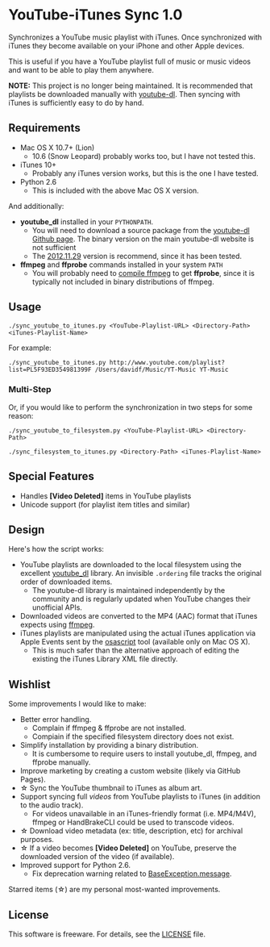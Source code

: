 # YouTube-iTunes Sync 1.0

Synchronizes a YouTube music playlist with iTunes. Once synchronized with iTunes they become available on your iPhone and other Apple devices.

This is useful if you have a YouTube playlist full of music or music videos and want to be able to play them anywhere.

**NOTE:** This project is no longer being maintained.
It is recommended that playlists be downloaded manually with
[youtube-dl](https://github.com/davidfstr/YouTube-iTunes-Sync/wiki/Downloading-a-playlist-with-youtube-dl).
Then syncing with iTunes is sufficiently easy to do by hand.

## Requirements

* Mac OS X 10.7+ (Lion)
    * 10.6 (Snow Leopard) probably works too, but I have not tested this.
* iTunes 10+
    * Probably any iTunes version works, but this is the one I have tested.
* Python 2.6
    * This is included with the above Mac OS X version.

And additionally:

* **youtube_dl** installed in your `PYTHONPATH`.
    * You will need to download a source package from the [youtube-dl Github page]. The binary version on the main youtube-dl website is not sufficient
    * The [2012.11.29] version is recommend, since it has been tested.
* **ffmpeg** and **ffprobe** commands installed in your system `PATH`
    * You will probably need to [compile ffmpeg] to get **ffprobe**, since
      it is typically not included in binary distributions of ffmpeg.

[youtube-dl Github page]: https://github.com/rg3/youtube-dl/tags
[2012.11.29]: https://github.com/rg3/youtube-dl/archive/2012.11.29.zip
[compile ffmpeg]: http://ffmpeg.org/trac/ffmpeg/wiki/MacOSXCompilationGuide

## Usage

```
./sync_youtube_to_itunes.py <YouTube-Playlist-URL> <Directory-Path> <iTunes-Playlist-Name>
```

For example:

```
./sync_youtube_to_itunes.py http://www.youtube.com/playlist?list=PL5F93ED354981399F /Users/davidf/Music/YT-Music YT-Music
```

### Multi-Step

Or, if you would like to perform the synchronization in two steps for some reason:

```
./sync_youtube_to_filesystem.py <YouTube-Playlist-URL> <Directory-Path>

./sync_filesystem_to_itunes.py <Directory-Path> <iTunes-Playlist-Name>
```

## Special Features

* Handles **[Video Deleted]** items in YouTube playlists
* Unicode support (for playlist item titles and similar)

## Design

Here's how the script works:

* YouTube playlists are downloaded to the local filesystem using the excellent [youtube_dl] library. An invisible `.ordering` file tracks the original order of downloaded items.
    * The youtube-dl library is maintained independently by the community and is regularly updated when YouTube changes their unofficial APIs.
* Downloaded videos are converted to the MP4 (AAC) format that iTunes expects using [ffmpeg].
* iTunes playlists are manipulated using the actual iTunes application via Apple Events sent by the [osascript] tool (available only on Mac OS X).
    * This is much safer than the alternative approach of editing the existing the iTunes Library XML file directly.


[youtube_dl]: http://rg3.github.com/youtube-dl/
[ffmpeg]: http://ffmpeg.org
[osascript]: http://developer.apple.com/library/mac/#documentation/Darwin/Reference/ManPages/man1/osascript.1.html

## Wishlist

Some improvements I would like to make:

* Better error handling.
    * Complain if ffmpeg & ffprobe are not installed.
    * Compiain if the specified filesystem directory does not exist.
* Simplify installation by providing a binary distribution.
    * It is cumbersome to require users to install youtube_dl, ffmpeg, and ffprobe manually.
* Improve marketing by creating a custom website (likely via GitHub Pages).
* &#x2606; Sync the YouTube thumbnail to iTunes as album art.
* Support syncing full *videos* from YouTube playlists to iTunes (in addition to the audio track).
    * For videos unavailable in an iTunes-friendly format (i.e. MP4/M4V), ffmpeg or HandBrakeCLI could be used to transcode videos.
* &#x2606; Download video metadata (ex: title, description, etc) for archival purposes.
* &#x2606; If a video becomes **[Video Deleted]** on YouTube, preserve the downloaded version of the video (if available).
* Improved support for Python 2.6.
    * Fix deprecation warning related to [BaseException.message](http://stackoverflow.com/questions/1272138/baseexception-message-deprecated-in-python-2-6).

Starred items (&#x2606;) are my personal most-wanted improvements.

## License

This software is freeware. For details, see the [LICENSE] file.

[LICENSE]: https://github.com/davidfstr/YouTube-iTunes-Sync/blob/master/LICENSE.txt
